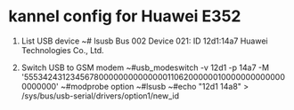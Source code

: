 kannel config for Huawei E352
=============

1. List USB device
~# lsusb
Bus 002 Device 021: ID 12d1:14a7 Huawei Technologies Co., Ltd. 

2. Switch USB to GSM modem
~#usb_modeswitch -v 12d1 -p 14a7 -M '55534243123456780000000000000011062000000100000000000000000000'
~#modprobe option
~#lsusb
~#echo "12d1 14a8" > /sys/bus/usb-serial/drivers/option1/new_id
